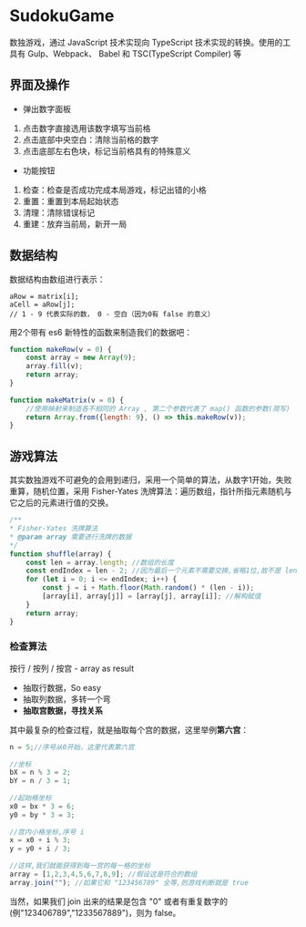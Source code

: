 # SudokuGame
数独游戏，通过 JavaScript 技术实现向 TypeScript 技术实现的转换。使用的工具有 Gulp、Webpack、 Babel 和 TSC(TypeScript Compiler) 等

## 界面及操作

*   弹出数字面板
1.  点击数字直接选用该数字填写当前格
2.  点击底部中央空白：清除当前格的数字
3.  点击底部左右色块，标记当前格具有的特殊意义

*   功能按钮
1.  检查：检查是否成功完成本局游戏，标记出错的小格  
2.  重置：重置到本局起始状态
3.  清理：清除错误标记
4.  重建：放弃当前局，新开一局

## 数据结构

数据结构由数组进行表示：
    
    aRow = matrix[i];
    aCell = aRow[j];
    // 1 - 9 代表实际的数， 0 - 空白（因为0有 false 的意义）
    
用2个带有 es6 新特性的函数来制造我们的数据吧：

```javascript
function makeRow(v = 0) {
    const array = new Array(9);
    array.fill(v);
    return array;
}
    
function makeMatrix(v = 0) {
    //使用映射来制造各不相同的 Array , 第二个参数代表了 map() 函数的参数(简写)
    return Array.from({length: 9}, () => this.makeRow(v));
} 
```
    
## 游戏算法

其实数独游戏不可避免的会用到递归，采用一个简单的算法，从数字1开始，失败重算，随机位置，采用 Fisher-Yates 洗牌算法：遍历数组，指针所指元素随机与它之后的元素进行值的交换。
   
```javascript
/**
* Fisher-Yates 洗牌算法
* @param array 需要进行洗牌的数据
*/
function shuffle(array) {
    const len = array.length; //数组的长度
    const endIndex = len - 2; //因为最后一个元素不需要交换,省略1位,故不是 len - 1
    for (let i = 0; i <= endIndex; i++) {
        const j = i + Math.floor(Math.random() * (len - i));
        [array[i], array[j]] = [array[j], array[i]]; //解构赋值
    }
    return array;
}
```

### 检查算法 

按行 / 按列 / 按宫 - array as result

*   抽取行数据，So easy
*   抽取列数据，多转一个弯
*   **抽取宫数据，寻找关系**

其中最复杂的检查过程，就是抽取每个宫的数据，这里举例**第六宫**：

```javascript 
n = 5;//序号从0开始，这里代表第六宫
    
//坐标
bX = n % 3 = 2;
bY = n / 3 = 1;
    
//起始格坐标
x0 = bx * 3 = 6;
y0 = by * 3 = 3;
    
//宫内小格坐标,序号 i
x = x0 + i % 3;
y = y0 + i / 3;
    
//这样,我们就能获得到每一宫的每一格的坐标
array = [1,2,3,4,5,6,7,8,9]; //假设这是符合的数组
array.join(""); //如果它和 "123456789" 全等,则游戏判断就是 true
```



   
当然，如果我们 join 出来的结果是包含 "0" 或者有重复数字的(例"123406789","1233567889")，则为 false。
    
    